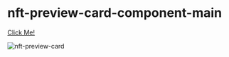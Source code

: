 # nft-preview-card-component-main

[Click Me!](https://selman-s.github.io/nft-preview-card-component-main/)

![nft-preview-card](https://user-images.githubusercontent.com/97898216/166162676-d4a68479-8404-451d-985d-9bd60a7bbd03.png)
